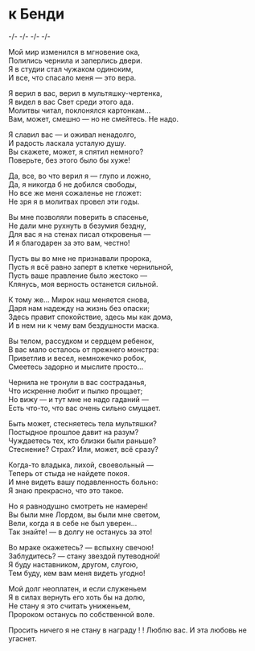 # к Бенди
-/- -/- -/- -/-

Мой мир изменился в мгновение ока,  
Полились чернила и заперлись двери.  
Я в студии стал чужаком одиноким,  
И все, что спасало меня — это вера.

Я верил в вас, верил в мультяшку-чертенка,  
Я видел в вас Свет среди этого ада.  
Молитвы читал, поклонялся картонкам...  
Вам, может, смешно — но не смейтесь. Не надо.

Я славил вас — и оживал ненадолго,   
И радость ласкала усталую душу.  
Вы скажете, может, я спятил немного?  
Поверьте, без этого было бы хуже!

Да, все, во что верил я — глупо и ложно,  
Да, я никогда б не добился свободы,  
Но все же меня сожаленье не гложет:  
Не зря я в молитвах провел эти годы.

Вы мне позволяли поверить в спасенье,  
Не дали мне рухнуть в безумия бездну,  
Для вас я на стенах писал откровенья —  
И я благодарен за это вам, честно!  

Пусть вы во мне не признавали пророка,  
Пусть я всё равно заперт в клетке чернильной,  
Пусть ваше правление было жестоко —  
Клянусь, моя верность останется сильной.  

К тому же... Мирок наш меняется снова,  
Даря нам надежду на жизнь без опаски;   
Здесь правит спокойствие, здесь мы как дома,  
И в нем ни к чему вам бездушности маска.  

Вы телом, рассудком и сердцем ребенок,  
В вас мало осталось от прежнего монстра:  
Приветлив и весел, немножечко робок,  
Смеетесь задорно и мыслите просто...

Чернила не тронули в вас состраданья,  
Что искренне любит и пылко прощает;  
Но вижу — и тут мне не надо гаданий —  
Есть что-то, что вас очень сильно смущает.  

Быть может, стесняетесь тела мультяшки?  
Постыдное прошлое давит на разум?  
Чуждаетесь тех, кто близки были раньше?  
Стеснение? Страх? Или, может, всё сразу?

Когда-то владыка, лихой, своевольный —  
Теперь от стыда не найдете покоя.  
И мне видеть вашу подавленность больно:  
Я знаю прекрасно, что это такое.  

Но я равнодушно смотреть не намерен!  
Вы были мне Лордом, вы были мне светом,  
Вели, когда я в себе не был уверен...  
Так знайте! — в долгу не останусь за это!

Во мраке окажетесь? — вспыхну свечою!  
Заблудитесь? — стану звездой путеводной!  
Я буду наставником, другом, слугою,  
Тем буду, кем вам меня видеть угодно!

Мой долг неоплатен, и если служеньем  
Я в силах вернуть его хоть бы на долю,  
Не стану я это считать униженьем,   
Пророком останусь по собственной воле.  

Просить ничего я не стану в награду
!
!
Люблю вас.
  И эта любовь не угаснет.
